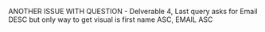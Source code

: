 ANOTHER ISSUE WITH QUESTION - Delverable 4, Last query asks for Email DESC but only way to get visual is first name ASC, EMAIL ASC
